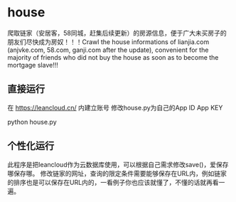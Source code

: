 # house
爬取链家（安居客，58同城，赶集后续更新）的房源信息，便于广大未买房子的朋友们尽快成为房奴！！！Crawl the house informations of lianjia.com (anjvke.com, 58.com, ganji.com after the update), convenient for the majority of friends who did not buy the house as soon as to become the mortgage slave!!!

## 直接运行
在 https://leancloud.cn/ 内建立账号
修改house.py为自己的App ID App KEY

python house.py

## 个性化运行
此程序是把leancloud作为云数据库使用，可以根据自己需求修改save()，爱保存哪保存哪。
修改链家的网址，查询的限定条件需要能够保存在URL内，例如链家的排序也是可以保存在URL内的，一看例子你也应该就懂了，不懂的话就再看一遍。
